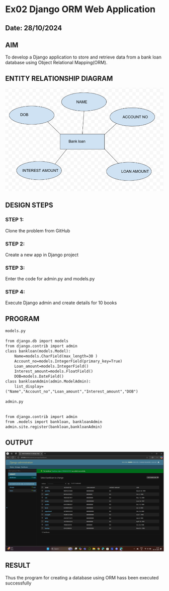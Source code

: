 # Ex02 Django ORM Web Application
## Date: 28/10/2024

## AIM
To develop a Django application to store and retrieve data from a bank loan database using Object Relational Mapping(ORM).

## ENTITY RELATIONSHIP DIAGRAM
![alt text](<Screenshot 2024-10-28 155559.png>)


## DESIGN STEPS

### STEP 1:
Clone the problem from GitHub

### STEP 2:
Create a new app in Django project

### STEP 3:
Enter the code for admin.py and models.py

### STEP 4:
Execute Django admin and create details for 10 books

## PROGRAM

```
models.py

from django.db import models
from django.contrib import admin
class bankloan(models.Model):
	Name=models.CharField(max_length=30 )
	Account_no=models.IntegerField(primary_key=True)
	Loan_amount=models.IntegerField()
	Interest_amount=models.FloatField()
	DOB=models.DateField()
class bankloanAdmin(admin.ModelAdmin):
	list_display=("Name","Account_no","Loan_amount","Interest_amount","DOB")

admin.py


from django.contrib import admin
from .models import bankloan, bankloanAdmin  
admin.site.register(bankloan,bankloanAdmin)

```

## OUTPUT
![alt text](<Screenshot 2024-10-28 154106.png>)


## RESULT
Thus the program for creating a database using ORM hass been executed successfully
